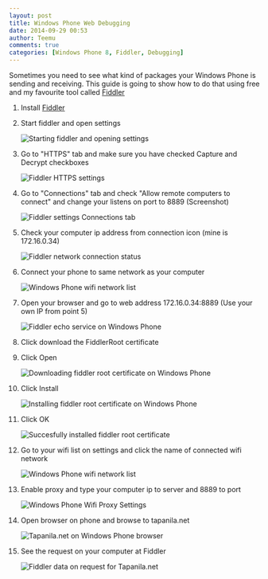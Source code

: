 ```yaml
---
layout: post
title: Windows Phone Web Debugging
date: 2014-09-29 00:53
author: Teemu
comments: true
categories: [Windows Phone 8, Fiddler, Debugging]
---
```

Sometimes you need to see what kind of packages your Windows Phone is sending and receiving. This guide is going to show how to do that using free and my favourite tool called [Fiddler](http://www.telerik.com/fiddler)

1. Install [Fiddler](http://www.telerik.com/download/fiddler)
2. Start fiddler and open settings

   ![Starting fiddler and opening settings](https://res.cloudinary.com/tapanila-net/image/upload/c_scale,q_100,w_610/v1412000536/Fiddler_options_xhoh5z.png)
3. Go to "HTTPS" tab and make sure you have checked Capture and Decrypt checkboxes

   ![Fiddler HTTPS settings](https://res.cloudinary.com/tapanila-net/image/upload/c_scale,q_100,w_610/v1412000536/Fiddler_HTTPS_options_yam7mt.png)
4. Go to "Connections" tab and check "Allow remote computers to connect" and change your listens on port to 8889 (Screenshot)

   ![Fiddler settings Connections tab](https://res.cloudinary.com/tapanila-net/image/upload/c_scale,q_100,w_610/v1412000536/Fiddler_Connections_options_uzhddx.png)
5. Check your computer ip address from connection icon (mine is 172.16.0.34)

   ![Fiddler network connection status](https://res.cloudinary.com/tapanila-net/image/upload/c_scale,q_100,w_610/v1412000536/Fiddler_IP_address_hetw9g.png)
5. Connect your phone to same network as your computer

   ![Windows Phone wifi network list](https://res.cloudinary.com/tapanila-net/image/upload/c_scale,q_100,w_610/v1412025817/Windows_Phone_Wifi_Networks_nmauvr.png)
7. Open your browser and go to web address 172.16.0.34:8889 (Use your own IP from point 5)

   ![Fiddler echo service on Windows Phone](https://res.cloudinary.com/tapanila-net/image/upload/c_scale,q_100,w_610/v1412025815/Fiddler_Echo_Page_eyvvwz.png)
8. Click download the FiddlerRoot certificate
9. Click Open

   ![Downloading fiddler root certificate on Windows Phone](https://res.cloudinary.com/tapanila-net/image/upload/c_scale,q_100,w_610/v1412025815/Downloading_fiddler_root_certificate_adqskz.png)

10. Click Install

    ![Installing fiddler root certificate on Windows Phone](https://res.cloudinary.com/tapanila-net/image/upload/c_scale,q_100,w_610/v1412025815/Installing_fiddler_root_certificate_m7rb0t.png)
11. Click OK

    ![Succesfully installed fiddler root certificate](https://res.cloudinary.com/tapanila-net/image/upload/c_scale,q_100,w_610/v1412025815/Fiddler_root_certificate_installed_successfully_wjemln.png)
12. Go to your wifi list on settings and click the name of connected wifi network

    ![Windows Phone wifi network list](https://res.cloudinary.com/tapanila-net/image/upload/c_scale,q_100,w_610/v1412025817/Windows_Phone_Wifi_Networks_nmauvr.png)
13. Enable proxy and type your computer ip to server and 8889 to port

    ![Windows Phone Wifi Proxy Settings](https://res.cloudinary.com/tapanila-net/image/upload/c_scale,q_100,w_610/v1412025818/Windows_Phone_Wifi_proxy_settings_nrx6nd.png)
14. Open browser on phone and browse to tapanila.net

    ![Tapanila.net on Windows Phone browser](https://res.cloudinary.com/tapanila-net/image/upload/c_scale,q_100,w_610/v1412025817/Tapanila_net_on_Windows_Phone_vw0cfq.png)
15. See the request on your computer at Fiddler

    ![Fiddler data on request for Tapanila.net](https://res.cloudinary.com/tapanila-net/image/upload/c_scale,q_100,w_610/v1412000537/Fiddler_data_from_Tapanila_net_howqlm.png)